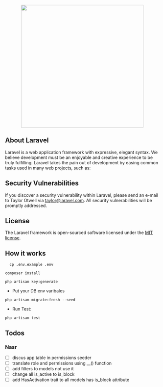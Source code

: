 <p align="center"><a href="https://laravel.com" target="_blank"><img src="https://raw.githubusercontent.com/laravel/art/master/logo-lockup/5%20SVG/2%20CMYK/1%20Full%20Color/laravel-logolockup-cmyk-red.svg" width="400"></a></p>

## About Laravel

Laravel is a web application framework with expressive, elegant syntax. We believe development must be an enjoyable and creative experience to be truly fulfilling. Laravel takes the pain out of development by easing common tasks used in many web projects, such as:

## Security Vulnerabilities

If you discover a security vulnerability within Laravel, please send an e-mail to Taylor Otwell via [taylor@laravel.com](mailto:taylor@laravel.com). All security vulnerabilities will be promptly addressed.

## License

The Laravel framework is open-sourced software licensed under the [MIT license](https://opensource.org/licenses/MIT).

## How it works

``` 
  cp .env.example .env
```
```
composer install
```
```
php artisan key:generate
```
- Put your DB env varibales
```
php artisan migrate:fresh --seed
```
- Run Test:  
```
php artisan test
```

## Todos

[//]: # (- [ ] &#40;for unchecked checkbox&#41;)

[//]: # (- [X] &#40;for checked checkbox&#41;)
### Nasr
- [ ] discus app table in permissions seeder
- [ ] translate role and permissions using __() function
- [ ] add filters to models not use it
- [ ] change all is_active to is_block 
- [ ] add HasActivation trait to all models has is_block attribute
